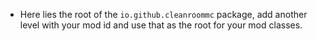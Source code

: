 - Here lies the root of the `io.github.cleanroommc` package, add another level with your mod id and use that as the root
  for your mod classes.

